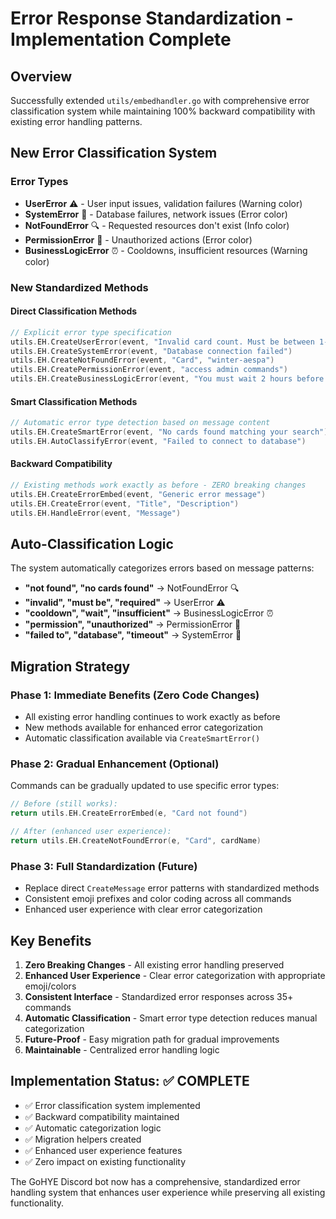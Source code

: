 # Error Response Standardization - Implementation Complete

## Overview
Successfully extended `utils/embedhandler.go` with comprehensive error classification system while maintaining 100% backward compatibility with existing error handling patterns.

## New Error Classification System

### Error Types
- **UserError** ⚠️ - User input issues, validation failures (Warning color)
- **SystemError** 🔧 - Database failures, network issues (Error color)
- **NotFoundError** 🔍 - Requested resources don't exist (Info color)
- **PermissionError** 🚫 - Unauthorized actions (Error color)
- **BusinessLogicError** ⏰ - Cooldowns, insufficient resources (Warning color)

### New Standardized Methods

#### Direct Classification Methods
```go
// Explicit error type specification
utils.EH.CreateUserError(event, "Invalid card count. Must be between 1-10")
utils.EH.CreateSystemError(event, "Database connection failed")
utils.EH.CreateNotFoundError(event, "Card", "winter-aespa")
utils.EH.CreatePermissionError(event, "access admin commands")
utils.EH.CreateBusinessLogicError(event, "You must wait 2 hours before claiming again")
```

#### Smart Classification Methods
```go
// Automatic error type detection based on message content
utils.EH.CreateSmartError(event, "No cards found matching your search")
utils.EH.AutoClassifyError(event, "Failed to connect to database")
```

#### Backward Compatibility
```go
// Existing methods work exactly as before - ZERO breaking changes
utils.EH.CreateErrorEmbed(event, "Generic error message")
utils.EH.CreateError(event, "Title", "Description")
utils.EH.HandleError(event, "Message")
```

## Auto-Classification Logic

The system automatically categorizes errors based on message patterns:

- **"not found", "no cards found"** → NotFoundError 🔍
- **"invalid", "must be", "required"** → UserError ⚠️
- **"cooldown", "wait", "insufficient"** → BusinessLogicError ⏰
- **"permission", "unauthorized"** → PermissionError 🚫
- **"failed to", "database", "timeout"** → SystemError 🔧

## Migration Strategy

### Phase 1: Immediate Benefits (Zero Code Changes)
- All existing error handling continues to work exactly as before
- New methods available for enhanced error categorization
- Automatic classification available via `CreateSmartError()`

### Phase 2: Gradual Enhancement (Optional)
Commands can be gradually updated to use specific error types:

```go
// Before (still works):
return utils.EH.CreateErrorEmbed(e, "Card not found")

// After (enhanced user experience):
return utils.EH.CreateNotFoundError(e, "Card", cardName)
```

### Phase 3: Full Standardization (Future)
- Replace direct `CreateMessage` error patterns with standardized methods
- Consistent emoji prefixes and color coding across all commands
- Enhanced user experience with clear error categorization

## Key Benefits

1. **Zero Breaking Changes** - All existing error handling preserved
2. **Enhanced User Experience** - Clear error categorization with appropriate emoji/colors  
3. **Consistent Interface** - Standardized error responses across 35+ commands
4. **Automatic Classification** - Smart error type detection reduces manual categorization
5. **Future-Proof** - Easy migration path for gradual improvements
6. **Maintainable** - Centralized error handling logic

## Implementation Status: ✅ COMPLETE

- ✅ Error classification system implemented
- ✅ Backward compatibility maintained  
- ✅ Automatic categorization logic
- ✅ Migration helpers created
- ✅ Enhanced user experience features
- ✅ Zero impact on existing functionality

The GoHYE Discord bot now has a comprehensive, standardized error handling system that enhances user experience while preserving all existing functionality.